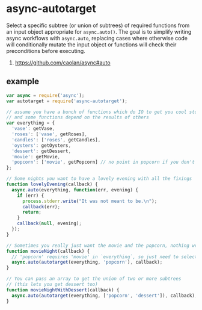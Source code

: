 async-autotarget
================

Select a specific subtree (or union of subtrees) of required functions from an input object appropriate for `async.auto()`. The goal is to simplify writing async workflows with `async.auto`, replacing cases where otherwise code will conditionally mutate the input object or functions will check their preconditions before executing.

1. https://github.com/caolan/async#auto

## example

```javascript
var async = require('async');
var autotarget = require('async-autotarget');

// assume you have a bunch of functions which do IO to get you cool stuff,
// and some functions depend on the results of others
var everything = {
  'vase': getVase,
  'roses': ['vase', getRoses],
  'candles': ['roses', getCandles],
  'oysters': getOysters,
  'dessert': getDessert,
  'movie': getMovie,
  'popcorn': ['movie', getPopcorn] // no point in popcorn if you don't have a movie
};

// Some nights you want to have a lovely evening with all the fixings
function lovelyEvening(callback) {
  async.auto(everything, function(err, evening) {
    if (err) {
      process.stderr.write("It was not meant to be.\n");
      callback(err);
      return;
    }
    callback(null, evening);
  });
}

// Sometimes you really just want the movie and the popcorn, nothing wrong with that
function movieNight(callback) {
  // 'popcorn' requires 'movie' in `everything`, so just need to select 'popcorn' here
  async.auto(autotarget(everything, 'popcorn'), callback);
}

// You can pass an array to get the union of two or more subtrees
// (this lets you get dessert too)
function movieNightWithDessert(callback) {
  async.auto(autotarget(everything, ['popcorn', 'dessert']), callback);
}
```

